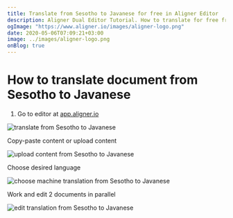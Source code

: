 ```yaml
---
title: Translate from Sesotho to Javanese for free in Aligner Editor
description: Aligner Dual Editor Tutorial. How to translate for free from Sesotho to Javanese. Aligner is multilingual document management platform. 
ogImage: "https://www.aligner.io/images/aligner-logo.png"
date: 2020-05-06T07:09:21+03:00
image: ../images/aligner-logo.png
onBlog: true
---
```


# How to translate document from Sesotho to Javanese

1. Go to editor at [app.aligner.io](https://app.aligner.io "Aligner App web page")

![translate from Sesotho to Javanese](../aligner-blank-editor.png "translate from Sesotho to Javanese")

Copy-paste content or upload content

![upload content from Sesotho to Javanese](../aligner-uploaded-document.png "upload content from Sesotho to Javanese")

Choose desired language

![choose machine translation from Sesotho to Javanese](../aligner-language-dropdown.png "choose machine translation from Sesotho to Javanese")

Work and edit 2 documents in parallel

![edit translation from Sesotho to Javanese](../aligner-double-sitded-editor.png "edit translation from Sesotho to Javanese")

